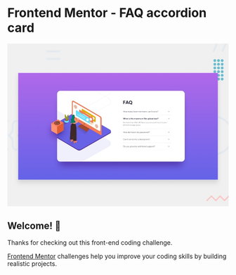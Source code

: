 # Frontend Mentor - FAQ accordion card

![Design preview for the FAQ accordion card coding challenge](./design/desktop-preview.jpg)

<!-- ![](./screenshot.jpg) -->

## Welcome! 👋

Thanks for checking out this front-end coding challenge.

[Frontend Mentor](https://www.frontendmentor.io) challenges help you improve your coding skills by building realistic projects.

